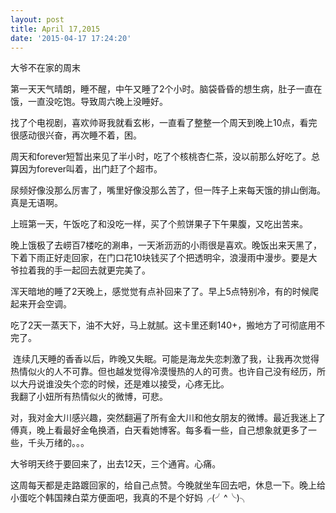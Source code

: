 ```yaml
---
layout: post
title: April 17,2015
date: '2015-04-17 17:24:20'
---
```



大爷不在家的周末

第一天天气晴朗，睡不醒，中午又睡了2个小时。脑袋昏昏的想生病，肚子一直在饿，一直没吃饱。导致周六晚上没睡好。

找了个电视剧，喜欢帅哥我就看玄彬，一直看了整整一个周天到晚上10点，看完很感动很兴奋，再次睡不着，困。

周天和forever短暂出来见了半小时，吃了个核桃杏仁茶，没以前那么好吃了。总算因为forever叫着，出门赶了个超市。

尿频好像没那么厉害了，嘴里好像没那么苦了，但一阵子上来每天饿的排山倒海。真是无语啊。

上班第一天，午饭吃了和没吃一样，买了个煎饼果子下午果腹，又吃出苦来。

晚上饿极了去崂百7楼吃的涮串，一天淅沥沥的小雨很是喜欢。晚饭出来天黑了，下着下雨正好走回家，在门口花10块钱买了个把透明伞，浪漫雨中漫步。要是大爷拉着我的手一起回去就更完美了。

浑天暗地的睡了2天晚上，感觉觉有点补回来了了。早上5点特别冷，有的时候爬起来开会空调。

吃了2天一蒸天下，油不大好，马上就腻。这卡里还剩140+，搬地方了可彻底用不完了。

 连续几天睡的香香以后，昨晚又失眠。可能是海龙失恋刺激了我，让我再次觉得热情似火的人不可靠。但也越发觉得冷漠慢热的人的可贵。也许自己没有经历，所以大丹说谁没失个恋的时候，还是难以接受，心疼无比。  
 我翻了小妞所有热情似火的微博，可悲。

对，我对金大川感兴趣，突然翻遍了所有金大川和他女朋友的微博。最近我迷上了傅真，晚上看最好金龟换酒，白天看她博客。每多看一些，自己想象就更多了一些，千头万绪的。。。

大爷明天终于要回来了，出去12天，三个通宵。心痛。

这周每天都是走路踱回家的，给自己点赞。今晚就坐车回去吧，休息一下。晚上给小蛋吃个韩国辣白菜方便面吧，我真的不是个好妈╭(╯^╰)╮


